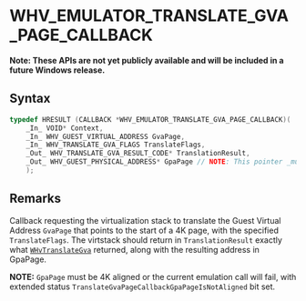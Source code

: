 # WHV_EMULATOR_TRANSLATE_GVA_PAGE_CALLBACK
**Note: These APIs are not yet publicly available and will be included in a future Windows release.**

## Syntax

```c
typedef HRESULT (CALLBACK *WHV_EMULATOR_TRANSLATE_GVA_PAGE_CALLBACK)(
    _In_ VOID* Context,
    _In_ WHV_GUEST_VIRTUAL_ADDRESS GvaPage,
    _In_ WHV_TRANSLATE_GVA_FLAGS TranslateFlags,
    _Out_ WHV_TRANSLATE_GVA_RESULT_CODE* TranslationResult,
    _Out_ WHV_GUEST_PHYSICAL_ADDRESS* GpaPage // NOTE: This pointer _must_ be 4K page aligned
    );
```

## Remarks
Callback requesting the virtualization stack to translate the Guest Virtual Address `GvaPage` that points to the start of a 4K page, with the specified `TranslateFlags`. The virtstack should return in `TranslationResult` exactly what [`WHvTranslateGva`](/virtualization/api/hypervisor-platform/funcs/WHvTranslateGva.md) returned, along with the resulting address in GpaPage.

**NOTE:** `GpaPage` must be 4K aligned or the current emulation call will fail, with extended status `TranslateGvaPageCallbackGpaPageIsNotAligned` bit set.